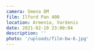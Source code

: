 ```yaml
---
camera: Smena 8M
film: Ilford Pan 400
location: Armenia, Vardenis
date: 2021-02-10 23:00:04
description: ''
photo: '/uploads/film-bw-6.jpg'
---
```

